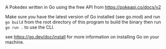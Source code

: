 A Pokedex written in Go using the free API from https://pokeapi.co/docs/v2

Make sure you have the latest version of Go installed (see go.mod) and run `go build` from the root directory of this program to build the binary then run `go run .` to use the CLI.

see https://go.dev/doc/install for more information on installing Go on your machine.
